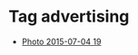 <!--
title: Tag advertising
date: 2020-06-28T14:43:49.302Z
tags:
-->
# Tag advertising

 * [Photo 2015-07-04 19](123219452382.md)